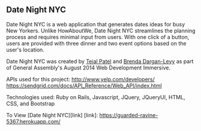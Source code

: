 Date Night NYC 
-------

Date Night NYC is a web application that generates dates ideas for busy New Yorkers. Unlike HowAboutWe, Date Night NYC streamlines the planning process and requires minimal input from users. With one click of a button, users are provided with three dinner and two event options based on the user's location. 

Date Night NYC was created by [Tejal Patel][tp] and [Brenda Dargan-Levy][bd] as part of General Assembly's August 2014 Web Development Immersive.  


<!-- reference-style markdown links 
in order of apperance -->

[tp]: https://github.com/pateltejal9500/
[bd]: https://github.com/brendee 

APIs used for this project:
http://www.yelp.com/developers/
https://sendgrid.com/docs/API_Reference/Web_API/index.html

Technologies used:
Ruby on Rails, Javascript, JQuery, JQueryUI, HTML, CSS, and Bootstrap

To View [Date Night NYC][link]
[link]: https://guarded-ravine-5367.herokuapp.com/

